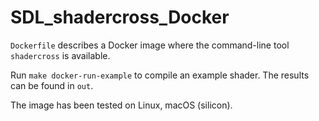 # SDL_shadercross_Docker

`Dockerfile` describes a Docker image where the command-line tool `shadercross`
is available.

Run `make docker-run-example` to compile an example shader.
The results can be found in `out`.

The image has been tested on Linux, macOS (silicon).
